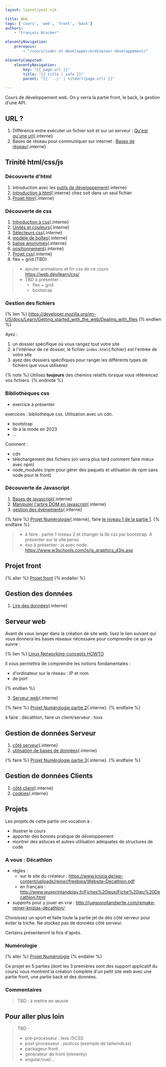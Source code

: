```yaml
---
layout: layout/post.njk

title: Web
tags: ['cours', 'web', 'front', 'back']
authors:
    - "François Brucker"

eleventyNavigation:
    prerequis:
        - "/cours/coder-et-développer/ordinateur-développement/"

eleventyComputed:
    eleventyNavigation:
        key: "{{ page.url }}"
        title: "{{ title | safe }}"
        parent: "{{ '../' | siteUrl(page.url) }}"

---
```


<!-- début résumé -->

Cours de développement web. On y verra la partie front, le back, la gestion d'une API.

<!-- fin résumé -->

## URL ?

1. Différence entre exécuter un fichier soit et sur un serveur : [Qu'est qu'une url](./anatomie-url){.interne}
2. Bases de réseau pour communiquer sur internet : [Bases de réseau](../système/réseau/){.interne}

## <span id="trinité"><span>  Trinité html/css/js

### Découverte d'html

1. Introduction avec les [outils de développement](./outils-de-développement/){.interne}
2. [Introduction à html](./html-introduction){.interne} chez soit dans un seul fichier
3. [Projet html](./projet-html){.interne}

### Découverte de css

1. [Introduction à css](./css-introduction){.interne}
2. [Unités et couleurs](./unités-couleurs){.interne}
3. [Sélecteurs css](./sélecteurs-css){.interne}
4. [modèle de boîtes](./modèle-boites){.interne}
5. [balise anonymes](./balises-anonymes){.interne}
6. [positionnement](./positionnement){.interne}
7. [Projet css](./projet-css){.interne}
8. flex + grid (TBD)

> - ajouter animations et fin css de ce cours <https://web.dev/learn/css/>
> - TBD à présenter :
>   - flex + grid
>   - bootstrap

### Gestion des fichiers

{% lien %}
<https://developer.mozilla.org/en-US/docs/Learn/Getting_started_with_the_web/Dealing_with_files>
{% endlien %}

Ayez :

1. un dossier spécifique où vous rangez tout votre site
2. à l'intérieur de ce dossier, le fichier `index.html`{.fichier} est l'entrée de votre site
3. ayez des dossiers spécifiques pour ranger les différents types de fichiers que vous utiliserez

{% note %}
Utilisez **toujours** des chemins relatifs lorsque vous référencez vos fichiers.
{% endnote %}

### Bibliothèques css

- exercice à présenter

exercices : bibliothèque css. Utilisation avec un cdn.

- bootstrap
- lib à la mode en 2023
- ...

Comment :

- cdn
- téléchargement des fichiers (on verra plus tard comment faire mieux avec npm)
- node_modules (npm pour gérer des paquets et utilisation de npm sans node pour le front)

### Découverte de Javascript

1. [Bases de javascript](./javascript-bases){.interne}
2. [Manipuler l'arbre DOM en javascript](./javascript-dom){.interne}
3. [gestion des événements](./javascript-événements){.interne}

{% faire %}
[Projet Numérologie](./projet-numérologie){.interne}, faire [le niveau 1 de la partie 1](./projet-numérologie/partie-1-front/niveau-1/).
{% endfaire %}

> - à faire : partie 1 niveau 2 et changer la lib css par bootstrap. A présenter sur le site perso
> - éxo à présenter : js avec node. <https://www.w3schools.com/js/js_graphics_d3js.asp>

## Projet front

{% aller %}
[Projet front](projet-front)
{% endaller %}

## Gestion des données

1. [Lire des données](./lire-données){.interne}

## <span id="serveur"><span> Serveur web

Avant de vous langer dans la création de site web, lisez le lien suivant qui vous donnera les bases réseaux nécessaire pour comprendre ce qui va suivre :

{% lien %}
[Linux Networking-concepts HOWTO](https://www.netfilter.org/documentation/HOWTO/networking-concepts-HOWTO.html)

Il vous permettra de comprendre les notions fondamentales :

- d'ordinateur sur le réseau : IP et nom
- de port

{% endlien %}

3. [Serveur web](./serveur-web){.interne}

{% faire %}
[Projet Numérologie partie 2](projet-numérologie/partie-2-serveur/){.interne}.
{% endfaire %}

à faire : décathlon, faire un client/serveur : tous

## <span id="données"><span> Gestion de données Serveur

1. [côté serveur](./gestion-données-serveur){.interne}
2. [utilisation de bases de données](./bases-de-données){.interne}

{% faire %}
[Projet Numérologie partie 3](./projet-numérologie/partie-3-données/){.interne}.
{% endfaire %}

## <span id="données"><span> Gestion de données Clients

1. [côté client](./gestion-données-client){.interne}
2. [cookies](./gestion-données-cookies){.interne}

## Projets

Les projets de cette partie ont vocation à :

- illustrer le cours
- apporter des bonnes pratique de développement
- montrer des astuces et autres utilisation adéquates de structures de code

### A vous : Décathlon

- règles :
  - sur le site du créateur : <https://www.knizia.de/wp-content/uploads/reiner/freebies/Website-Decathlon.pdf>
  - en français : <http://www.jeuxprintandplay.fr/Fiches%20jeux/Fiche%20jeu%20Decathlon.html>
- supports pour y jouer en vrai : <http://juegosrollandwrite.com/remake-reiner-knizias-decathlon/>

Choisissez un sport et faite toute la partie jet de dés côté serveur pour éviter la triche.
Ne stockez pas de données côté serveur.

Certains présenteront la fois d'après.

### Numérologie

{% aller %}
[Projet Numérologie](projet-numérologie)
{% endaller %}

Ce projet en 5 parties (dont les 3 premières sont des support applicatif du cours) vous montrent la création complète d'un petit site web avec une partie front, une partie back et des données.

### Commentaires

> TBD : à mettre en œuvre

## Pour aller plus loin

> TBD :
>
> - pré-processeur : less /SCSS
> - post-processeur : postcss (exemple de tailwindcss)
> - packageur front.
> - générateur de front (eleventy)
> - angular/vue/...

